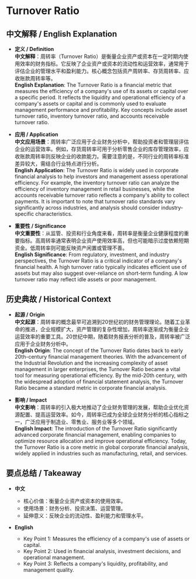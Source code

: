 # Turnover Ratio

## 中文解释 / English Explanation

* **定义 / Definition**  
  **中文解释**：周转率（Turnover Ratio）是衡量企业资产或资本在一定时期内使用效率的财务指标。它反映了企业资产或资本的流动性和运营效率，通常用于评估企业的管理水平和盈利能力。核心概念包括资产周转率、存货周转率、应收账款周转率等。  
  **English Explanation**: The Turnover Ratio is a financial metric that measures the efficiency of a company's use of its assets or capital over a specific period. It reflects the liquidity and operational efficiency of a company's assets or capital and is commonly used to evaluate management performance and profitability. Key concepts include asset turnover ratio, inventory turnover ratio, and accounts receivable turnover ratio.

* **应用 / Application**  
  **中文应用场景**：周转率广泛应用于企业财务分析中，帮助投资者和管理层评估企业的运营效率。例如，存货周转率可用于分析零售企业的库存管理效率，应收账款周转率则反映企业的收款能力。需要注意的是，不同行业的周转率标准差异较大，需结合行业特点进行分析。  
  **English Application**: The Turnover Ratio is widely used in corporate financial analysis to help investors and management assess operational efficiency. For example, the inventory turnover ratio can analyze the efficiency of inventory management in retail businesses, while the accounts receivable turnover ratio reflects a company's ability to collect payments. It is important to note that turnover ratio standards vary significantly across industries, and analysis should consider industry-specific characteristics.

* **重要性 / Significance**  
  **中文重要性**：从监管、投资和行业角度来看，周转率是衡量企业健康程度的重要指标。高周转率通常表明企业资产使用效率高，但也可能暗示过度依赖短期资金。低周转率则可能反映资产闲置或管理不善。  
  **English Significance**: From regulatory, investment, and industry perspectives, the Turnover Ratio is a critical indicator of a company's financial health. A high turnover ratio typically indicates efficient use of assets but may also suggest over-reliance on short-term funding. A low turnover ratio may reflect idle assets or poor management.

## 历史典故 / Historical Context

* **起源 / Origin**  
  **中文起源**：周转率的概念最早可追溯到20世纪初的财务管理理论。随着工业革命的推进，企业规模扩大，资产管理的复杂性增加，周转率逐渐成为衡量企业运营效率的重要工具。20世纪中期，随着财务报表分析的普及，周转率被广泛应用于企业财务分析中。  
  **English Origin**: The concept of the Turnover Ratio dates back to early 20th-century financial management theories. With the advancement of the Industrial Revolution and the increasing complexity of asset management in larger enterprises, the Turnover Ratio became a vital tool for measuring operational efficiency. By the mid-20th century, with the widespread adoption of financial statement analysis, the Turnover Ratio became a standard metric in corporate financial analysis.

* **影响 / Impact**  
  **中文影响**：周转率的引入极大地推动了企业财务管理的发展，帮助企业优化资源配置、提高运营效率。如今，周转率已成为全球企业财务分析的核心指标之一，广泛应用于制造业、零售业、服务业等多个领域。  
  **English Impact**: The introduction of the Turnover Ratio significantly advanced corporate financial management, enabling companies to optimize resource allocation and improve operational efficiency. Today, the Turnover Ratio is a core metric in global corporate financial analysis, widely applied in industries such as manufacturing, retail, and services.

## 要点总结 / Takeaway

* **中文**  
  - 核心价值：衡量企业资产或资本的使用效率。  
  - 使用场景：财务分析、投资决策、运营管理。  
  - 延伸意义：反映企业的流动性、盈利能力和管理水平。  

* **English**  
  - Key Point 1: Measures the efficiency of a company's use of assets or capital.  
  - Key Point 2: Used in financial analysis, investment decisions, and operational management.  
  - Key Point 3: Reflects a company's liquidity, profitability, and management quality.